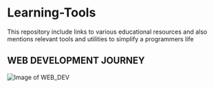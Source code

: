 # Learning-Tools
This repository include links to various educational resources and also mentions relevant tools and utilities to simplify a programmers life 

## WEB DEVELOPMENT JOURNEY

![Image of WEB_DEV](https://i.ibb.co/vkVDkKH/1570190917i-NNN14vu-PI.png)
